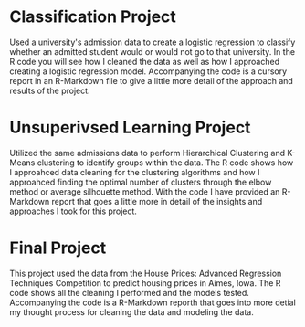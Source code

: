 # Classification Project
Used a university's admission data to create a logistic regression to classify whether an admitted student would or would not go to that university. In the R code you will see how I cleaned the data as well as how I approached creating a logistic regression model. Accompanying the code is a cursory report in an R-Markdown file to give a little more detail of the approach and results of the project.

# Unsuperivsed Learning Project
Utilized the same admissions data to perform Hierarchical Clustering and K-Means clustering to identify groups within the data. The R code shows how I approahced data cleaning for the clustering algorithms and how I approahced finding the optimal number of clusters through the elbow method or average silhouette method. With the code I have provided an R-Markdown report that goes a little more in detail of the insights and approaches I took for this project.

# Final Project
This project used the data from the House Prices: Advanced Regression Techniques Competition to predict housing prices in Aimes, Iowa. The R code shows all the cleaning I performed and the models tested. Accompanying the code is a R-Markdown reporth that goes into more detial my thought process for cleaning the data and modeling the data.

